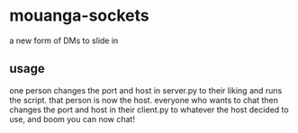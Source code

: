 # mouanga-sockets
a new form of DMs to slide in


## usage

one person changes the port and host in server.py to their liking and runs the script. that person is now the host. everyone who wants to chat then changes the port and host in their client.py to whatever the host decided to use, and boom you can now chat!
